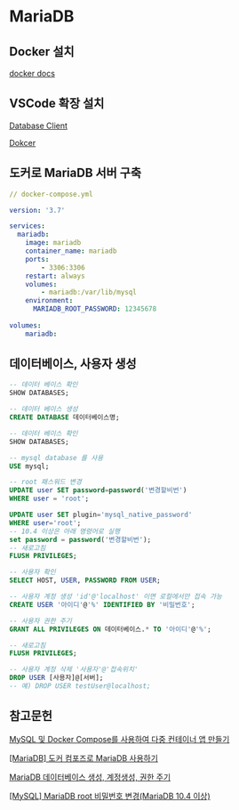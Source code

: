 # MariaDB

## Docker 설치

[docker docs](https://docs.docker.com)

## VSCode 확장 설치

[Database Client](https://marketplace.visualstudio.com/items?itemName=cweijan.vscode-database-client2)

[Dokcer](https://marketplace.visualstudio.com/items?itemName=ms-azuretools.vscode-docker)

## 도커로 MariaDB 서버 구축

```yaml
// docker-compose.yml

version: '3.7'

services:
  mariadb:
    image: mariadb
    container_name: mariadb
    ports:
        - 3306:3306
    restart: always
    volumes:
        - mariadb:/var/lib/mysql
    environment:
      MARIADB_ROOT_PASSWORD: 12345678
      
volumes:
    mariadb:
```

## 데이터베이스, 사용자 생성

```sql
-- 데이터 베이스 확인
SHOW DATABASES;

-- 데이터 베이스 생성
CREATE DATABASE 데이터베이스명;

-- 데이터 베이스 확인
SHOW DATABASES;

-- mysql database 를 사용
USE mysql;

-- root 패스워드 변경
UPDATE user SET password=password('변경할비번')
WHERE user = 'root';

UPDATE user SET plugin='mysql_native_password'
WHERE user='root';
-- 10.4 이상은 아래 명령어로 실행
set password = password('변경할비번');
-- 새로고침
FLUSH PRIVILEGES;

-- 사용자 확인
SELECT HOST, USER, PASSWORD FROM USER;

-- 사용자 계정 생성 'id'@'localhost' 이면 로컬에서만 접속 가능
CREATE USER '아이디'@'%' IDENTIFIED BY '비밀번호';

-- 사용자 권한 주기
GRANT ALL PRIVILEGES ON 데이터베이스.* TO '아이디'@'%';

-- 새로고침
FLUSH PRIVILEGES;

-- 사용자 계정 삭제 '사용자'@'접속위치'
DROP USER [사용자]@[서버];
-- 예) DROP USER testUser@localhost;
```

## 참고문헌

[MySQL 및 Docker Compose를 사용하여 다중 컨테이너 앱 만들기](https://learn.microsoft.com/ko-kr/visualstudio/docker/tutorials/tutorial-multi-container-app-mysql)

[[MariaDB] 도커 컴포즈로 MariaDB 사용하기](https://blogingming.tistory.com/entry/MariaDB-%EB%8F%84%EC%BB%A4-%EC%BB%B4%ED%8F%AC%EC%A6%88%EB%A1%9C-MariaDB-%EC%82%AC%EC%9A%A9%ED%95%98%EA%B8%B0)

[MariaDB 데이터베이스 생성, 계정생성, 권한 주기](https://wlsufld.tistory.com/40)

[[MySQL] MariaDB root 비밀번호 변경(MariaDB 10.4 이상)](https://devshin93.tistory.com/65)